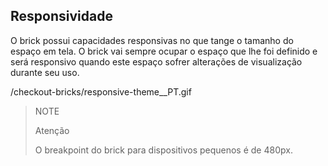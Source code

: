 ## Responsividade

O brick possui capacidades responsivas no que tange o tamanho do espaço em tela. O brick vai sempre ocupar o espaço que lhe foi definido e será responsivo quando este espaço sofrer alterações de visualização durante seu uso. 

/checkout-bricks/responsive-theme__PT.gif


> NOTE
>
> Atenção
>
> O breakpoint do brick para dispositivos pequenos é de 480px.
